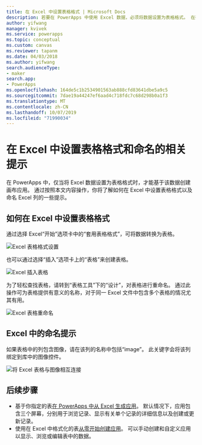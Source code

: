 ```yaml
---
title: 在 Excel 中设置表格格式 | Microsoft Docs
description: 若要在 PowerApps 中使用 Excel 数据，必须将数据设置为表格格式。 在列名中添加“图像”关键字
author: yifwang
manager: kvivek
ms.service: powerapps
ms.topic: conceptual
ms.custom: canvas
ms.reviewer: tapanm
ms.date: 04/03/2018
ms.author: yifwang
search.audienceType:
- maker
search.app:
- PowerApps
ms.openlocfilehash: 164de5c1b2534901563ab888cfd83641dbe5a9c5
ms.sourcegitcommit: 7dae19a44247ef6aad4c718fdc7c68d298b0a1f3
ms.translationtype: MT
ms.contentlocale: zh-CN
ms.lasthandoff: 10/07/2019
ms.locfileid: "71990034"
---
```

# <a name="format-a-table-in-excel-and-naming-tips"></a>在 Excel 中设置表格格式和命名的相关提示
在 PowerApps 中，仅当将 Excel 数据设置为表格格式时，才能基于该数据创建画布应用。 通过按照本文内容操作，你将了解如何在 Excel 中设置表格格式以及命名 Excel 列的一些提示。

## <a name="how-to-format-a-table-in-excel"></a>如何在 Excel 中设置表格格式
通过选择 Excel“开始”选项卡中的“套用表格格式”，可将数据转换为表格。

![Excel 表格格式设置](./media/how-to-excel-tips/format-table.png)

也可以通过选择“插入”选项卡上的“表格”来创建表格。

![Excel 插入表格](./media/how-to-excel-tips/insert-table.png)

为了轻松查找表格，请转到“表格工具”下的“设计”，对表格进行重命名。 通过此操作可为表格提供有意义的名称，对于同一 Excel 文件中包含多个表格的情况尤其有用。

![Excel 表格重命名](./media/how-to-excel-tips/rename-table.png)

## <a name="naming-tips-in-excel"></a>Excel 中的命名提示
如果表格中的列包含图像，请在该列的名称中包括“image”。 此关键字会将该列绑定到库中的图像控件。

![将 Excel 表格与图像相互连接](./media/how-to-excel-tips/connect-gallery.png)

## <a name="next-steps"></a>后续步骤
* 基于你指定的表[在 PowerApps 中从 Excel 生成应用](get-started-create-from-data.md)。 默认情况下，应用包含三个屏幕，分别用于浏览记录、显示有关单个记录的详细信息以及创建或更新记录。
* 使用在 Excel 中格式化的表[从零开始创建应用](get-started-create-from-blank.md)。 可以手动创建和自定义应用以显示、浏览或编辑表中的数据。
